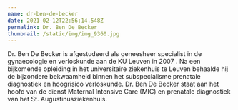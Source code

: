 ```yaml
---
name: dr-ben-de-becker
date: 2021-02-12T22:56:14.548Z
permalink: Dr. Ben De Becker
thumbnail: /static/img/img_9360.jpg
---
```

Dr. Ben De Becker is afgestudeerd als geneesheer specialist in de gynaecologie en verloskunde aan de KU Leuven in 2007 . Na een bijkomende opleiding in het universitaire ziekenhuis te Leuven behaalde hij de bijzondere bekwaamheid binnen het subspecialisme prenatale diagnostiek en hoogrisico verloskunde. Dr. Ben De Becker staat aan het hoofd van de dienst Maternal Intensive Care (MIC) en prenatale diagnostiek van het St. Augustinusziekenhuis.